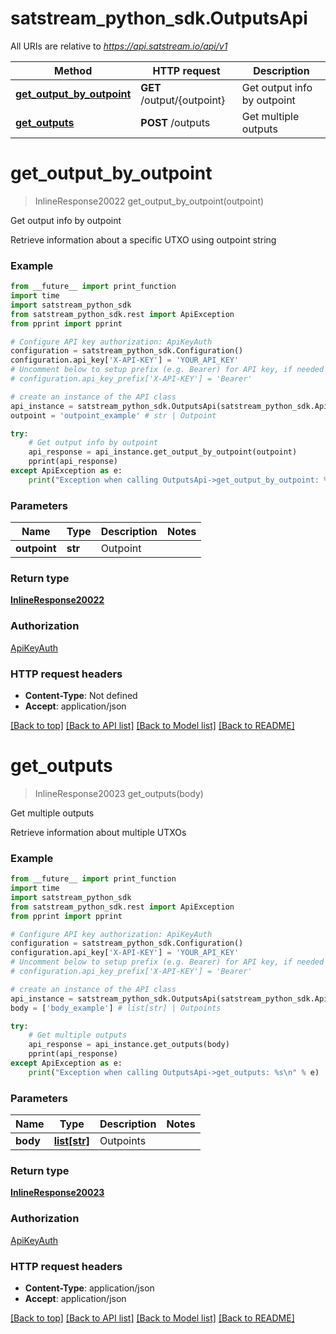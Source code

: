 # satstream_python_sdk.OutputsApi

All URIs are relative to *https://api.satstream.io/api/v1*

Method | HTTP request | Description
------------- | ------------- | -------------
[**get_output_by_outpoint**](OutputsApi.md#get_output_by_outpoint) | **GET** /output/{outpoint} | Get output info by outpoint
[**get_outputs**](OutputsApi.md#get_outputs) | **POST** /outputs | Get multiple outputs

# **get_output_by_outpoint**
> InlineResponse20022 get_output_by_outpoint(outpoint)

Get output info by outpoint

Retrieve information about a specific UTXO using outpoint string

### Example
```python
from __future__ import print_function
import time
import satstream_python_sdk
from satstream_python_sdk.rest import ApiException
from pprint import pprint

# Configure API key authorization: ApiKeyAuth
configuration = satstream_python_sdk.Configuration()
configuration.api_key['X-API-KEY'] = 'YOUR_API_KEY'
# Uncomment below to setup prefix (e.g. Bearer) for API key, if needed
# configuration.api_key_prefix['X-API-KEY'] = 'Bearer'

# create an instance of the API class
api_instance = satstream_python_sdk.OutputsApi(satstream_python_sdk.ApiClient(configuration))
outpoint = 'outpoint_example' # str | Outpoint

try:
    # Get output info by outpoint
    api_response = api_instance.get_output_by_outpoint(outpoint)
    pprint(api_response)
except ApiException as e:
    print("Exception when calling OutputsApi->get_output_by_outpoint: %s\n" % e)
```

### Parameters

Name | Type | Description  | Notes
------------- | ------------- | ------------- | -------------
 **outpoint** | **str**| Outpoint | 

### Return type

[**InlineResponse20022**](InlineResponse20022.md)

### Authorization

[ApiKeyAuth](../README.md#ApiKeyAuth)

### HTTP request headers

 - **Content-Type**: Not defined
 - **Accept**: application/json

[[Back to top]](#) [[Back to API list]](../README.md#documentation-for-api-endpoints) [[Back to Model list]](../README.md#documentation-for-models) [[Back to README]](../README.md)

# **get_outputs**
> InlineResponse20023 get_outputs(body)

Get multiple outputs

Retrieve information about multiple UTXOs

### Example
```python
from __future__ import print_function
import time
import satstream_python_sdk
from satstream_python_sdk.rest import ApiException
from pprint import pprint

# Configure API key authorization: ApiKeyAuth
configuration = satstream_python_sdk.Configuration()
configuration.api_key['X-API-KEY'] = 'YOUR_API_KEY'
# Uncomment below to setup prefix (e.g. Bearer) for API key, if needed
# configuration.api_key_prefix['X-API-KEY'] = 'Bearer'

# create an instance of the API class
api_instance = satstream_python_sdk.OutputsApi(satstream_python_sdk.ApiClient(configuration))
body = ['body_example'] # list[str] | Outpoints

try:
    # Get multiple outputs
    api_response = api_instance.get_outputs(body)
    pprint(api_response)
except ApiException as e:
    print("Exception when calling OutputsApi->get_outputs: %s\n" % e)
```

### Parameters

Name | Type | Description  | Notes
------------- | ------------- | ------------- | -------------
 **body** | [**list[str]**](str.md)| Outpoints | 

### Return type

[**InlineResponse20023**](InlineResponse20023.md)

### Authorization

[ApiKeyAuth](../README.md#ApiKeyAuth)

### HTTP request headers

 - **Content-Type**: application/json
 - **Accept**: application/json

[[Back to top]](#) [[Back to API list]](../README.md#documentation-for-api-endpoints) [[Back to Model list]](../README.md#documentation-for-models) [[Back to README]](../README.md)

